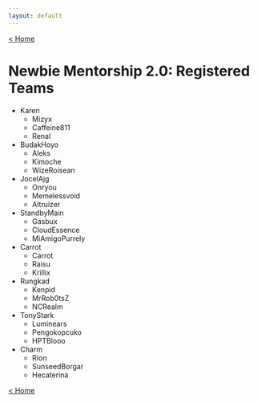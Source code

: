 ```yaml
---
layout: default
---
```


[< Home](https://kanziebub.github.io/SurvivalProtocol/)

# **Newbie Mentorship 2.0: Registered Teams**

- Karen
  - Mizyx
  - Caffeine811
  - Renal
- BudakHoyo
  - Aleks
  - Kimoche
  - WizeRoisean
- JocelAjg
  - Onryou
  - Memelessvoid
  - Altruizer
- StandbyMain
  - Gasbux
  - CloudEssence
  - MiAmigoPurrely
- Carrot
  - Carrot
  - Raisu
  - Krillix
- Rungkad
  - Kenpid
  - MrRob0tsZ
  - NCRealm
- TonyStark
  - Luminears
  - Pengokopcuko
  - HPTBlooo
- Charm
  - Rion
  - SunseedBorgar
  - Hecaterina

[< Home](https://kanziebub.github.io/SurvivalProtocol/)
